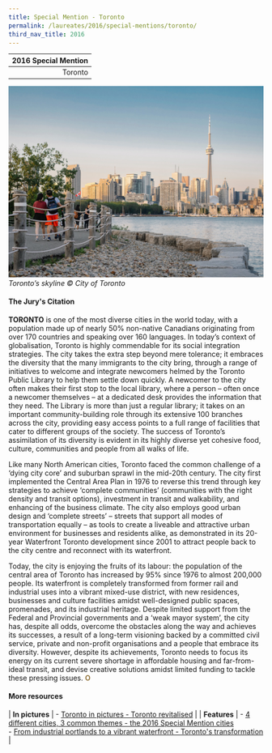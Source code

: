 ```yaml
---
title: Special Mention - Toronto
permalink: /laureates/2016/special-mentions/toronto/
third_nav_title: 2016
---
```


| 2016 Special Mention | 
|---:|
| Toronto | 

![Toronto’s skyline](/images/special-mentions/toronto.jpg)_Toronto’s skyline © City of Toronto_

#### **The Jury's Citation**

**TORONTO** is one of the most diverse cities in the world today, with a population made up of nearly 50% non-native Canadians originating from over 170 countries and speaking over 160 languages. In today’s context of globalisation, Toronto is highly commendable for its social integration strategies. The city takes the extra step beyond mere tolerance; it embraces the diversity that the many immigrants to the city bring, through a range of initiatives to welcome and integrate newcomers helmed by the Toronto Public Library to help them settle down quickly. A newcomer to the city often makes their first stop to the local library, where a person – often once a newcomer themselves – at a dedicated desk provides the information that they need. The Library is more than just a regular library; it takes on an important community-building role through its extensive 100 branches across the city, providing easy access points to a full range of facilities that cater to different groups of the society. The success of Toronto’s assimilation of its diversity is evident in its highly diverse yet cohesive food, culture, communities and people from all walks of life.

Like many North American cities, Toronto faced the common challenge of a ‘dying city core’ and suburban sprawl in the mid-20th century. The city first implemented the Central Area Plan in 1976 to reverse this trend through key strategies to achieve ‘complete communities’ (communities with the right density and transit options), investment in transit and walkability, and enhancing of the business climate. The city also employs good urban design and ‘complete streets’ – streets that support all modes of transportation equally – as tools to create a liveable and attractive urban environment for businesses and residents alike, as demonstrated in its 20-year Waterfront Toronto development since 2001 to attract people back to the city centre and reconnect with its waterfront.

Today, the city is enjoying the fruits of its labour: the population of the central area of Toronto has increased by 95% since 1976 to almost 200,000 people. Its waterfront is completely transformed from former rail and industrial uses into a vibrant mixed-use district, with new residences, businesses and culture facilities amidst well-designed public spaces, promenades, and its industrial heritage. Despite limited support from the Federal and Provincial governments and a ‘weak mayor system’, the city has, despite all odds, overcome the obstacles along the way and achieves its successes, a result of a long-term visioning backed by a committed civil service, private and non-profit organisations and a people that embrace its diversity. However, despite its achievements, Toronto needs to focus its energy on its current severe shortage in affordable housing and far-from-ideal transit, and devise creative solutions amidst limited funding to tackle these pressing issues. **<font color="#967942">O</font>**

#### **More resources**

| **In pictures** | - [Toronto in pictures - Toronto revitalised](/resources/in-pictures/toronto/) |
| **Features** | - [4 different cities, 3 common themes - the 2016 Special Mention cities](/resources/features/four-different-cities/) <br> - [From industrial portlands to a vibrant waterfront - Toronto's transformation](/resources/features/torontos-transformation/) |
